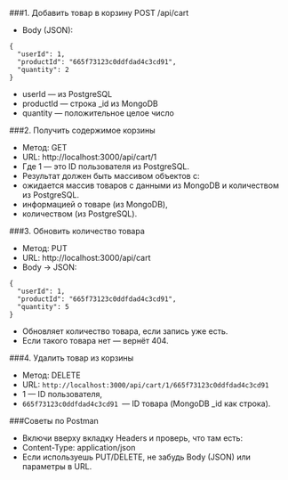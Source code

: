 ###1. Добавить товар в корзину
POST /api/cart
- Body (JSON):
```
{
  "userId": 1,
  "productId": "665f73123c0ddfdad4c3cd91",
  "quantity": 2
}
```
- userId — из PostgreSQL
- productId — строка _id из MongoDB
- quantity — положительное целое число


###2. Получить содержимое корзины
- Метод: GET
- URL: http://localhost:3000/api/cart/1
- Где 1 — это ID пользователя из PostgreSQL.
- Результат должен быть массивом объектов с:
- ожидается массив товаров с данными из MongoDB и количеством из PostgreSQL.
- информацией о товаре (из MongoDB),
- количеством (из PostgreSQL).


###3. Обновить количество товара
- Метод: PUT
- URL: http://localhost:3000/api/cart
- Body → JSON:
```
{
  "userId": 1,
  "productId": "665f73123c0ddfdad4c3cd91",
  "quantity": 5
}
```
- Обновляет количество товара, если запись уже есть.
- Если такого товара нет — вернёт 404.


###4. Удалить товар из корзины
- Метод: DELETE
- URL: ```http://localhost:3000/api/cart/1/665f73123c0ddfdad4c3cd91```
- 1 — ID пользователя,
- ```665f73123c0ddfdad4c3cd91 ```— ID товара (MongoDB _id как строка).

###Советы по Postman
- Включи вверху вкладку Headers и проверь, что там есть:
- Content-Type: application/json
- Если используешь PUT/DELETE, не забудь Body (JSON) или параметры в URL.